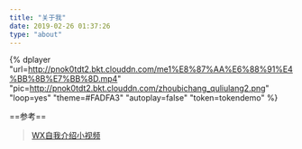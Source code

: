```yaml
---
title: "关于我"
date: 2019-02-26 01:37:26
type: "about"
---
```



<!--视频 https://www.jianshu.com/p/8e1cf1ca131b -->
  {% dplayer
    "url=http://pnok0tdt2.bkt.clouddn.com/me1%E8%87%AA%E6%88%91%E4%BB%8B%E7%BB%8D.mp4"  
    "pic=http://pnok0tdt2.bkt.clouddn.com/zhoubichang_quliulang2.png"
    "loop=yes"
    "theme=#FADFA3"
    "autoplay=false"
    "token=tokendemo"
   %}





<!--
<iframe height=500 width=700  
  src="http://pnok0tdt2.bkt.clouddn.com/jiaoshijieshao.mp4"
  frameborder=0 allowfullscreen>
</iframe>
-->


 ==参考==
> [WX自我介绍小视频](https://www.bilibili.com/video/av29311950/?redirectFrom=h5)
